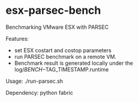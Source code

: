esx-parsec-bench
================

Benchmarking VMware ESX with PARSEC

Features:
* set ESX costart and costop parameters 
* run PARSEC benchmark on a remote VM.
* Benchmark result is generated locally under the log/$BENCH-$TAG_TIMESTAMP.runtime

Usage:
./run-parsec.sh

Dependency:
python fabric
